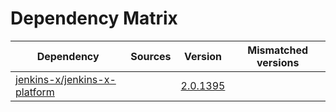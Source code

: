 # Dependency Matrix

Dependency | Sources | Version | Mismatched versions
---------- | ------- | ------- | -------------------
[jenkins-x/jenkins-x-platform](https://github.com/jenkins-x/jenkins-x-platform) |  | [2.0.1395](https://github.com/jenkins-x/jenkins-x-platform/releases/tag/v2.0.1395) | 
